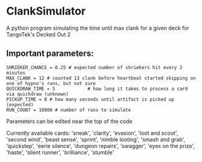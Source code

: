 # ClankSimulator
A python program simulating the time until max clank for a given deck for TangoTek's Decked Out 2

## Important parameters:
```
SHRIEKER_CHANCE = 0.25 # expected number of shriekers hit every 2 minutes
MAX_CLANK = 12 # counted 13 clank before heartbeat started skipping on one of hypno's runs, but not sure
QUICKDRAW_TIME = 5            # how long it takes to process a card via quickdraw (unknown)
PICKUP_TIME = 0 # how many seconds until artifact is picked up (expected)
RUN_COUNT = 10000 # number of runs to simulate
```
Parameters can be edited near the top of the code

Currently available cards: 'sneak', 'clarity', 'evasion', 'loot and scoot', 'second wind', 'beast sense', 'sprint', 'nimble looting', 'smash and grab', 'quickstep', 'eerie silence', 'dungeon repairs', 'swagger', 'eyes on the prize', 'haste', 'silent runner', 'brilliance', 'stumble'

